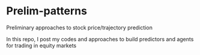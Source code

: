 # Prelim-patterns
Preliminary approaches to stock price/trajectory prediction

In this repo, I post my codes and approaches to build predictors and agents for trading in equity markets


